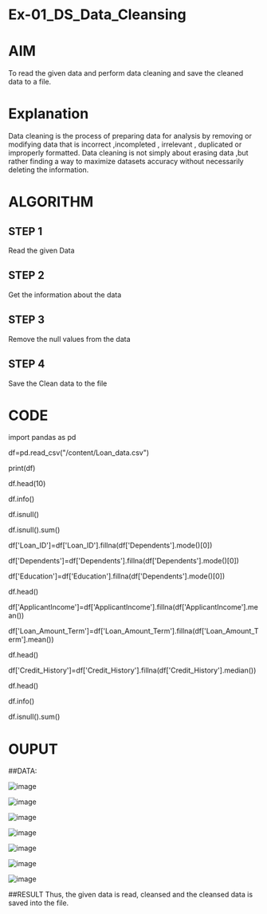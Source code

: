 # Ex-01_DS_Data_Cleansing

# AIM

To read the given data and perform data cleaning and save the cleaned data to a file.

# Explanation

Data cleaning is the process of preparing data for analysis by removing or modifying data that is incorrect ,incompleted , irrelevant , duplicated or improperly formatted. Data cleaning is not simply about erasing data ,but rather finding a way to maximize datasets accuracy without necessarily deleting the information.

# ALGORITHM

## STEP 1

Read the given Data

## STEP 2

Get the information about the data

## STEP 3

Remove the null values from the data

## STEP 4

Save the Clean data to the file

# CODE

import pandas as pd

df=pd.read_csv("/content/Loan_data.csv")

print(df)

df.head(10)

df.info()

df.isnull()

df.isnull().sum()

df['Loan_ID']=df['Loan_ID'].fillna(df['Dependents'].mode()[0])

df['Dependents']=df['Dependents'].fillna(df['Dependents'].mode()[0])

df['Education']=df['Education'].fillna(df['Dependents'].mode()[0])

df.head()

df['ApplicantIncome']=df['ApplicantIncome'].fillna(df['ApplicantIncome'].mean())

df['Loan_Amount_Term']=df['Loan_Amount_Term'].fillna(df['Loan_Amount_Term'].mean())

df.head()

df['Credit_History']=df['Credit_History'].fillna(df['Credit_History'].median())

df.head()

df.info()

df.isnull().sum()

# OUPUT
##DATA:

![image](https://github.com/nivetharajaa/Ex-01-Data-Cleaning/assets/120543388/20ed2513-41fa-4634-b208-42348abee952)

![image](https://github.com/nivetharajaa/Ex-01-Data-Cleaning/assets/120543388/4355a678-cd97-4122-b738-dd5cf2c787bf)

![image](https://github.com/nivetharajaa/Ex-01-Data-Cleaning/assets/120543388/a823649e-3a75-4469-bb28-b29818ceaee8)

![image](https://github.com/nivetharajaa/Ex-01-Data-Cleaning/assets/120543388/8efaecc0-216e-4a33-9b41-0829913379c8)


![image](https://github.com/nivetharajaa/Ex-01-Data-Cleaning/assets/120543388/963b685d-887c-4edc-b48e-635932d789a7)


![image](https://github.com/nivetharajaa/Ex-01-Data-Cleaning/assets/120543388/4977f3b8-c8be-40b3-9643-c2c9024026ae)


![image](https://github.com/nivetharajaa/Ex-01-Data-Cleaning/assets/120543388/77c5ae62-0342-4849-b7ff-4f446ea1f665)


##RESULT
Thus, the given data is read, cleansed and the cleansed data is saved into the file.











